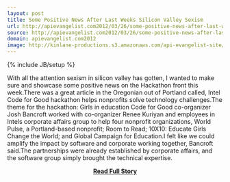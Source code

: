 ```yaml
---
layout: post
title: Some Positive News After Last Weeks Silicon Valley Sexism
url: http://apievangelist.com2012/03/26/some-positive-news-after-last-weeks-silicon-valley-sexism/
source: http://apievangelist.com2012/03/26/some-positive-news-after-last-weeks-silicon-valley-sexism/
domain: apievangelist.com2012
image: http://kinlane-productions.s3.amazonaws.com/api-evangelist-site/blog/Intel-Code-for-Good-hackathon.png
---
```

{% include JB/setup %}<p>With all the attention sexism in silicon valley has gotten, I wanted to make sure and showcase some positive news on the Hackathon front this week.There was a great article in the Oregonian out of Portland called, Intel Code for Good hackathon helps nonprofits solve technology challenges.The theme for the hackathon: Girls in education Code for Good co-organizer Josh Bancroft worked with co-organizer Renee Kuriyan and employees in Intels corporate affairs group to help four nonprofit organizations, World Pulse, a Portland-based nonprofit; Room to Read; 10X10: Educate Girls Change the World; and Global Campaign for Education.I felt like we could amplify the impact by software and corporate working together, Bancroft said.The partnerships were already established by corporate affairs, and the software group simply brought the technical expertise.</p>
<center><p><a href="http://apievangelist.com2012/03/26/some-positive-news-after-last-weeks-silicon-valley-sexism/" style='padding:25px; font-sze:18px; font-weight: bold;'>Read Full Story</a></p></center>
